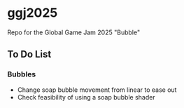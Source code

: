 # ggj2025
Repo for the Global Game Jam 2025 "Bubble"

## To Do List
### Bubbles
- Change soap bubble movement from linear to ease out
- Check feasibility of using a soap bubble shader
 
